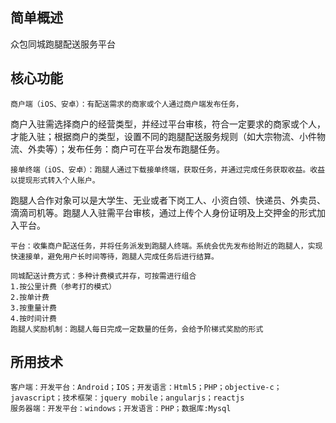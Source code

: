 ## 简单概述
众包同城跑腿配送服务平台

## 核心功能
	商户端（iOS、安卓）：有配送需求的商家或个人通过商户端发布任务，          
 商户入驻需选择商户的经营类型，并经过平台审核，符合一定要求的商家或个人，才能入驻；根据商户的类型，设置不同的跑腿配送服务规则（如大宗物流、小件物流、外卖等）；发布任务：商户可在平台发布跑腿任务。

    接单终端（iOS、安卓）：跑腿人通过下载接单终端，获取任务，并通过完成任务获取收益。收益以提现形式转入个人账户。
跑腿人合作对象可以是大学生、无业或者下岗工人、小资白领、快递员、外卖员、滴滴司机等。跑腿人入驻需平台审核，通过上传个人身份证明及上交押金的形式加入平台。
    
    平台：收集商户配送任务，并将任务派发到跑腿人终端。系统会优先发布给附近的跑腿人，实现快速接单，避免用户长时间等待，跑腿人完成任务后进行结算。

	同城配送计费方式：多种计费模式并存，可按需进行组合
    1.按公里计费（参考打的模式）
    2.按单计费
    3.按重量计费
    4.按时间计费
	跑腿人奖励机制：跑腿人每日完成一定数量的任务，会给予阶梯式奖励的形式
## 所用技术
    客户端：开发平台：Android；IOS；开发语言：Html5；PHP；objective-c；javascript；技术框架：jquery mobile；angularjs；reactjs
    服务器端：开发平台：windows；开发语言：PHP；数据库:Mysql



